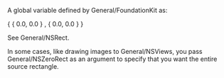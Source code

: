 A global variable defined by General/FoundationKit as:

    
{ { 0.0, 0.0 } , { 0.0, 0.0 } }


See General/NSRect.

In some cases, like drawing images to General/NSView<nowiki/>s, you pass General/NSZeroRect as an argument to specify that you want the entire source rectangle.